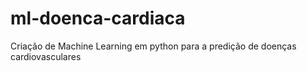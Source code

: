# ml-doenca-cardiaca
Criação de Machine Learning em python para a predição de doenças cardiovasculares
